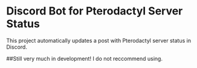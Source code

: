 # Discord Bot for Pterodactyl Server Status
This project automatically updates a post with Pterodactyl server status in Discord.

##Still very much in development!
I do not reccommend using.

